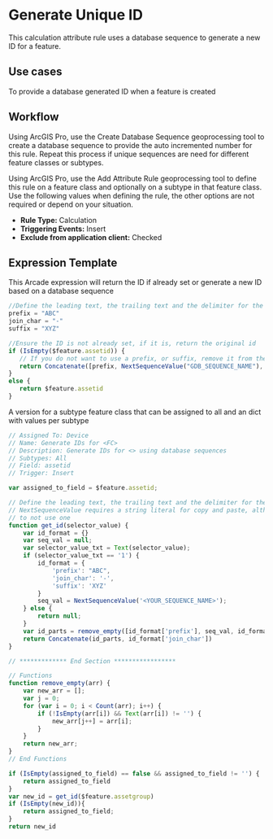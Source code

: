 # Generate Unique ID

This calculation attribute rule uses a database sequence to generate a new ID for a feature.

## Use cases

To provide a database generated ID when a feature is created

## Workflow

Using ArcGIS Pro, use the Create Database Sequence geoprocessing tool to create a database sequence to provide the auto incremented number for this rule.  Repeat this process if unique sequences are need for different feature classes or subtypes.  

Using ArcGIS Pro, use the Add Attribute Rule geoprocessing tool to define this rule on a feature class and optionally on a subtype in that feature class.  Use the following values when defining the rule, the other options are not required or depend on your situation.
  
  - **Rule Type:** Calculation
  - **Triggering Events:** Insert
  - **Exclude from application client:** Checked


## Expression Template

This Arcade expression will return the ID if already set or generate a new ID based on a database sequence

```js
//Define the leading text, the trailing text and the delimiter for the ID
prefix = "ABC"
join_char = "-"
suffix = "XYZ"

//Ensure the ID is not already set, if it is, return the original id
if (IsEmpty($feature.assetid)) {
   // If you do not want to use a prefix, or suffix, remove it from the list
   return Concatenate([prefix, NextSequenceValue("GDB_SEQUENCE_NAME"), suffix], join_char)
}
else {
   return $feature.assetid
}
```

A version for a subtype feature class that can be assigned to all and an dict with values per subtype
```js
// Assigned To: Device
// Name: Generate IDs for <FC>
// Description: Generate IDs for <> using database sequences
// Subtypes: All
// Field: assetid
// Trigger: Insert

var assigned_to_field = $feature.assetid;

// Define the leading text, the trailing text and the delimiter for the ID, this function requires the keyed passed in
// NextSequenceValue requires a string literal for copy and paste, although it supports a variable, it is recommended
// to not use one
function get_id(selector_value) {
    var id_format = {}
    var seq_val = null;
    var selector_value_txt = Text(selector_value);  
    if (selector_value_txt == '1') {
        id_format = {
            'prefix': "ABC",
            'join_char': '-',
            'suffix': 'XYZ'
        }
        seq_val = NextSequenceValue('<YOUR_SEQUENCE_NAME>');
    } else {
        return null;
    }
    var id_parts = remove_empty([id_format['prefix'], seq_val, id_format['suffix']])
    return Concatenate(id_parts, id_format['join_char'])
}

// ************* End Section *****************

// Functions
function remove_empty(arr) {
    var new_arr = [];
    var j = 0;
    for (var i = 0; i < Count(arr); i++) {
        if (!IsEmpty(arr[i]) && Text(arr[i]) != '') {
            new_arr[j++] = arr[i];
        }
    }
    return new_arr;
}
// End Functions

if (IsEmpty(assigned_to_field) == false && assigned_to_field != '') {
    return assigned_to_field
}
var new_id = get_id($feature.assetgroup)
if (IsEmpty(new_id)){
    return assigned_to_field;
}
return new_id

```